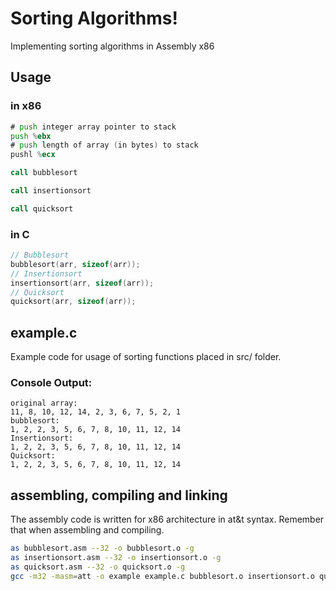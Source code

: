 # Sorting Algorithms!
Implementing sorting algorithms in Assembly x86

## Usage
### in x86
```asm
# push integer array pointer to stack
push %ebx
# push length of array (in bytes) to stack
pushl %ecx
```
```asm
call bubblesort
```
```asm
call insertionsort
```
```asm
call quicksort
```

### in C
```c
// Bubblesort
bubblesort(arr, sizeof(arr));
// Insertionsort
insertionsort(arr, sizeof(arr));
// Quicksort
quicksort(arr, sizeof(arr));
```

## example.c
Example code for usage of sorting functions placed in src/ folder.
### Console Output:
```
original array:
11, 8, 10, 12, 14, 2, 3, 6, 7, 5, 2, 1
bubblesort:
1, 2, 2, 3, 5, 6, 7, 8, 10, 11, 12, 14
Insertionsort:
1, 2, 2, 3, 5, 6, 7, 8, 10, 11, 12, 14
Quicksort:
1, 2, 2, 3, 5, 6, 7, 8, 10, 11, 12, 14
```

## assembling, compiling and linking
The assembly code is written for x86 architecture in at&t syntax. Remember that when assembling and compiling.
```bash
as bubblesort.asm --32 -o bubblesort.o -g
as insertionsort.asm --32 -o insertionsort.o -g
as quicksort.asm --32 -o quicksort.o -g
gcc -m32 -masm=att -o example example.c bubblesort.o insertionsort.o quicksort.o
```
